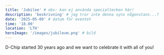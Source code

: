 ```yaml
---
title: 'Jubilee' # obs: kan ej använda specialtecken här!
description: 'beskrivning' # jag tror inte denna syns någonstans...?
date: '2025-05-09' # datum för eventet
time: '18.00'
location: 'LTH'
heroImage: '/images/jubileum.png' # bild
---
```


D-Chip started 30 years ago and we want to celebrate it with all of you!